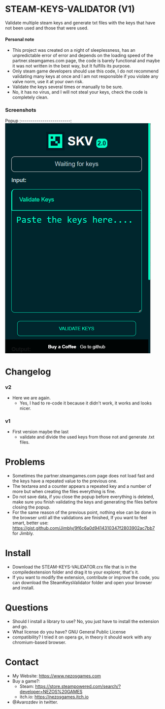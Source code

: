 # STEAM-KEYS-VALIDATOR (V1)

Validate multiple steam keys and generate txt files with the keys that have not been used and those that were used.

#### Personal note
* This project was created on a night of sleeplessness, has an unpredictable error of error and depends on the loading speed of the partner.steamgames.com page, the code is barely functional and maybe it was not written in the best way, but It fulfills its purpose.
* Only steam game developers should use this code, I do not recommend validating many keys at once and I am not responsible if you violate any valve norm, use it at your own risk.
* Validate the keys several times or manually to be sure.
* No, it has no virus, and I will not steal your keys, check the code is completely clean.

### Screenshots
Popup
:-------------------------:
![Example](./SteamKeysValidator/images/Screenshots.png)

# Changelog
### v2
* Here we are again.
   * Yes, I had to re-code it because it didn't work, it works and looks nicer.
### v1
* First version maybe the last
   * validate and divide the used keys from those not and generate .txt files.

# Problems
* Sometimes the partner.steamgames.com page does not load fast and the keys have a repeated value to the previous one.
* The textarea and a counter appears a repeated key and a number of more but when creating the files everything is fine.
* Do not save data, if you close the popup before everything is deleted, make sure you finish validating the keys and generating the files before closing the popup.
* For the same reason of the previous point, nothing else can be done in the browser until all the validations are finished, If you want to feel smart, better use: https://gist.github.com/Jimbly/9f6c6a0d9414310347f2803902ac7bb7 for Jimbly.

# Install
* Download the STEAM-KEYS-VALIDATOR.crx file that is in the compiledextension folder and drag it to your explorer, that's it.
* If you want to modify the extension, contribute or improve the code, you can download the SteamKeysValidator folder and open your browser and install.

# Questions
* Should I install a library to use? No, you just have to install the extension and go.
* What license do you have? GNU General Public License
* compatibility? I tried it on opera gx, in theory it should work with any chromium-based browser.

# Contact
* My Website: https://www.nezosgames.com
* Buy a game?: 
   * Steam: https://store.steampowered.com/search/?developer=NEZOS%20GAMES 
   * itch.io: https://nezosgames.itch.io
* @Avarozdev in twitter.
